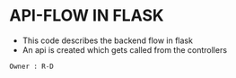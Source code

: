 # API-FLOW IN FLASK

- This code describes the backend flow in flask
- An api is created which gets called from the controllers

`Owner : R-D`
